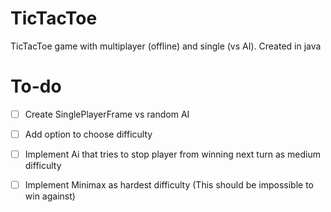 # TicTacToe
TicTacToe game with multiplayer (offline) and single (vs AI). Created in java

# To-do
- [ ] Create SinglePlayerFrame vs random AI
- [ ] Add option to choose difficulty
- [ ] Implement Ai that tries to stop player from winning next turn as medium difficulty
- [ ] Implement Minimax as hardest difficulty (This should be impossible to win against)




